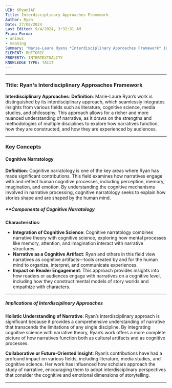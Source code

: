 ```yaml
---
UID: 6RyanIAF
Title: Interdisciplinary Approaches Framework
Author: Ryan
Date: 27/08/2024
Last Edited: 9/4/2024, 3:32:31 AM
Prima-Forma:
- animus
- meaning
Summary: "Marie-Laure Ryans *Interdisciplinary Approaches Framework* integrates  insights from literature, cognitive science, media studies, and philosophy to  provide a nuanced understanding of narrative. Her work, particularly in cognitive  narratology, explores how narratives engage human cognitive processes, enriching  narrative theory by blending diverse disciplinary perspectives."
ELEMENT: RHETORIC
PROPERTY: INTERTEXTUALITY
KNOWLEDGE TYPE: TACIT
---
```


---

### Title: **Ryan's Interdisciplinary Approaches Framework**

**Interdisciplinary Approaches**:
   **Definition**: Marie-Laure Ryan’s work is distinguished by its interdisciplinary approach, which seamlessly integrates insights from various fields such as literature, cognitive science, media studies, and philosophy. This approach allows for a richer and more nuanced understanding of narrative, as it draws on the strengths and methodologies of multiple disciplines to explore how narratives function, how they are constructed, and how they are experienced by audiences.

---

### Key Concepts

#### Cognitive Narratology

**Definition**:
   Cognitive narratology is one of the key areas where Ryan has made significant contributions. This field examines how narratives engage with and reflect human cognitive processes, including perception, memory, imagination, and emotion. By understanding the cognitive mechanisms involved in narrative processing, cognitive narratology seeks to explain how stories shape and are shaped by the human mind.

##### **Components of Cognitive **Narratology**
**Characteristics**:
   - **Integration of Cognitive Science**: Cognitive narratology combines narrative theory with cognitive science, exploring how mental processes like memory, attention, and imagination interact with narrative structures.
   - **Narrative as a Cognitive Artifact**: Ryan and others in this field view narratives as cognitive artifacts—tools created by and for the human mind to organize, interpret, and communicate experiences.
   - **Impact on Reader Engagement**: This approach provides insights into how readers or audiences engage with narratives on a cognitive level, including how they construct mental models of story worlds and empathize with characters.




---

##### Implications of Interdisciplinary Approaches

**Holistic Understanding of Narrative**:
   Ryan’s interdisciplinary approach is significant because it provides a comprehensive understanding of narrative that transcends the limitations of any single discipline. By integrating cognitive science with narrative theory, Ryan’s work offers a more complete picture of how narratives function both as cultural artifacts and as cognitive processes.

**Collaborative or Future-Oriented Insight**:
   Ryan’s contributions have had a profound impact on various fields, including literature, media studies, and cognitive science. Her work has influenced how scholars approach the study of narrative, encouraging them to adopt interdisciplinary perspectives that consider the cognitive and emotional dimensions of storytelling.

---
